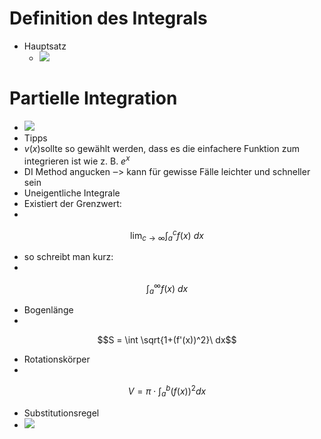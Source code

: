 # Definition des Integrals 
- Hauptsatz
    - ![](https://remnote-user-data.s3.amazonaws.com/oYHltfeQeC8WaaAzC2IUGS77ejDWQFQtWon392hn6Fsp0xTUTYsqGwFShENXXTPZ-y_vrTZ37XlaY08cxULu8TwskOBJtNbud1FA6b5mFm3oJz_zShfydZQ4IH50jRoZ.png)
# Partielle Integration 
- ![](https://remnote-user-data.s3.amazonaws.com/ZBJnrtO2XLpQZA9YyrqNuuRw4YcI0CvSt17MAYq1hvZ1bZlJGaRat8o4-hqrNE3qHxrldjFredSOTQEUWR_vTEDa3gP-ZC7xGcExiXv4vBCNibC6-zNKfW5ohKm1pXPl.png)
- Tipps
- $v(x)$sollte so gewählt werden, dass es die einfachere Funktion zum integrieren ist wie z. B. $e^x$
- DI Method angucken ‒> kann für gewisse Fälle leichter und schneller sein
- Uneigentliche Integrale
- Existiert der Grenzwert:
- 

  $$\lim_{c \rightarrow \infty} \int_a^cf(x)\ dx$$

  
- so schreibt man kurz:
- 

  $$\int_a^\infty f(x)\ dx$$

  
- Bogenlänge
- 

  $$S = \int \sqrt{1+(f'(x))^2}\ dx$$

  
- Rotationskörper
- 

  $$V = \pi \cdot \int_a^b (f(x))^2 dx$$

  
- Substitutionsregel
- ![](https://remnote-user-data.s3.amazonaws.com/rDgVbTy15WnQ9PRnL27ZcM-1-PS3uJuTVY3kHVyp014hJUv4POJm-UlzoUODJcW4uDqP3kNPlWhepg1IKJvhQHdt8W29wWY3Hs5RYZr__ljPfKBYDqsO7Y-zSOrui2yt.png)
